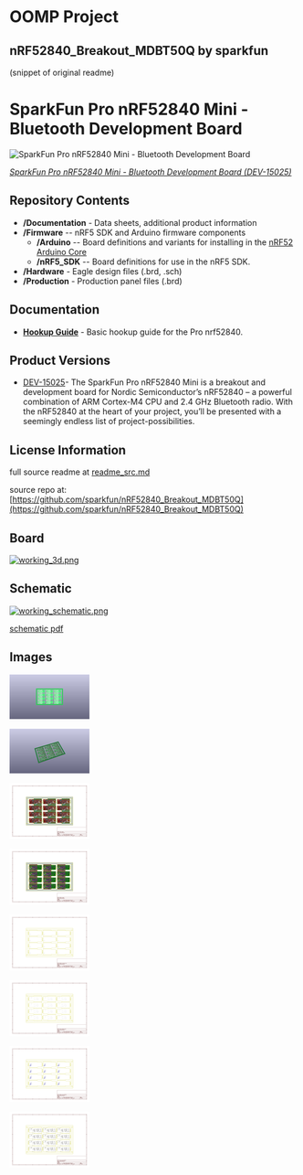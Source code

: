 # OOMP Project  
## nRF52840_Breakout_MDBT50Q  by sparkfun  
  
(snippet of original readme)  
  
SparkFun Pro nRF52840 Mini - Bluetooth Development Board  
========================================  
  
![SparkFun Pro nRF52840 Mini - Bluetooth Development Board](https://cdn.sparkfun.com/assets/parts/1/3/3/5/1/15025-SparkFun_Pro_nRF52840_Mini_-_Bluetooth_Development_Board-01.jpg)  
  
[*SparkFun Pro nRF52840 Mini - Bluetooth Development Board (DEV-15025)*](https://www.sparkfun.com/products/15025)  
  
<Basic description of the part.>  
  
Repository Contents  
-------------------  
  
* **/Documentation** - Data sheets, additional product information  
* **/Firmware** -- nRF5 SDK and Arduino firmware components  
  * **/Arduino** -- Board definitions and variants for installing in the [nRF52 Arduino Core](https://github.com/adafruit/Adafruit_nRF52_Arduino)  
  * **/nRF5_SDK** -- Board definitions for use in the nRF5 SDK.  
* **/Hardware** - Eagle design files (.brd, .sch)  
* **/Production** - Production panel files (.brd)  
  
Documentation  
--------------  
* **[Hookup Guide](https://learn.sparkfun.com/tutorials/sparkfun-pro-nrf52840-mini-hookup-guide)** - Basic hookup guide for the Pro nrf52840.  
  
Product Versions  
----------------  
* [DEV-15025](https://www.sparkfun.com/products/15025)- The SparkFun Pro nRF52840 Mini is a breakout and development board for Nordic Semiconductor’s nRF52840 – a powerful combination of ARM Cortex-M4 CPU and 2.4 GHz Bluetooth radio. With the nRF52840 at the heart of your project, you’ll be presented with a seemingly endless list of project-possibilities.  
  
License Information  
--------  
  full source readme at [readme_src.md](readme_src.md)  
  
source repo at: [https://github.com/sparkfun/nRF52840_Breakout_MDBT50Q](https://github.com/sparkfun/nRF52840_Breakout_MDBT50Q)  
## Board  
  
[![working_3d.png](working_3d_600.png)](working_3d.png)  
## Schematic  
  
[![working_schematic.png](working_schematic_600.png)](working_schematic.png)  
  
[schematic pdf](working_schematic.pdf)  
## Images  
  
[![working_3D_bottom.png](working_3D_bottom_140.png)](working_3D_bottom.png)  
  
[![working_3D_top.png](working_3D_top_140.png)](working_3D_top.png)  
  
[![working_assembly_page_01.png](working_assembly_page_01_140.png)](working_assembly_page_01.png)  
  
[![working_assembly_page_02.png](working_assembly_page_02_140.png)](working_assembly_page_02.png)  
  
[![working_assembly_page_03.png](working_assembly_page_03_140.png)](working_assembly_page_03.png)  
  
[![working_assembly_page_04.png](working_assembly_page_04_140.png)](working_assembly_page_04.png)  
  
[![working_assembly_page_05.png](working_assembly_page_05_140.png)](working_assembly_page_05.png)  
  
[![working_assembly_page_06.png](working_assembly_page_06_140.png)](working_assembly_page_06.png)  
